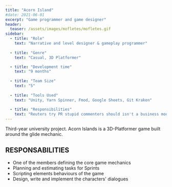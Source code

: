 ```yaml
---
title: "Acorn Island"
#date: 2021-06-01
excerpt: "Game programmer and game designer"
header:
  teaser: /assets/images/mofletes/mofletes.gif
sidebar:
  - title: "Role"
    text: "Narrative and level designer & gameplay programmer"
  
  - title: "Genre"
    text: "Casual, 3D Platformer"

  - title: "Development time"
    text: "9 months"
   
  - title: "Team Size"
    text: "5"
  
  - title: "Tools Used"
    text: "Unity, Yarn Spinner, Fmod, Google Sheets, Git Kraken"
 
  - title: "Responsibilities"
    text: "Reuters try PR stupid commenters should isn't a business model"
---
```

Third-year university project. Acorn Islands is a 3D-Platformer game built around the glide mechanic.

## RESPONSABILITIES
- One of the members defining the core game mechanics
- Planning and estimating tasks for Sprints
- Scripting elements behaviours of the game
- Design, write and implement the characters' dialogues